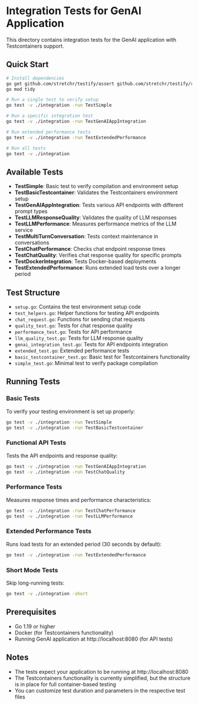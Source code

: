 # Integration Tests for GenAI Application

This directory contains integration tests for the GenAI application with Testcontainers support.

## Quick Start

```bash
# Install dependencies
go get github.com/stretchr/testify/assert github.com/stretchr/testify/require
go mod tidy

# Run a single test to verify setup
go test -v ./integration -run TestSimple

# Run a specific integration test
go test -v ./integration -run TestGenAIAppIntegration

# Run extended performance tests
go test -v ./integration -run TestExtendedPerformance

# Run all tests
go test -v ./integration
```

## Available Tests

- **TestSimple**: Basic test to verify compilation and environment setup
- **TestBasicTestcontainer**: Validates the Testcontainers environment setup
- **TestGenAIAppIntegration**: Tests various API endpoints with different prompt types
- **TestLLMResponseQuality**: Validates the quality of LLM responses
- **TestLLMPerformance**: Measures performance metrics of the LLM service
- **TestMultiTurnConversation**: Tests context maintenance in conversations
- **TestChatPerformance**: Checks chat endpoint response times
- **TestChatQuality**: Verifies chat response quality for specific prompts
- **TestDockerIntegration**: Tests Docker-based deployments
- **TestExtendedPerformance**: Runs extended load tests over a longer period

## Test Structure

- `setup.go`: Contains the test environment setup code
- `test_helpers.go`: Helper functions for testing API endpoints
- `chat_request.go`: Functions for sending chat requests
- `quality_test.go`: Tests for chat response quality
- `performance_test.go`: Tests for API performance
- `llm_quality_test.go`: Tests for LLM response quality
- `genai_integration_test.go`: Tests for API endpoints integration
- `extended_test.go`: Extended performance tests
- `basic_testcontainer_test.go`: Basic test for Testcontainers functionality
- `simple_test.go`: Minimal test to verify package compilation

## Running Tests

### Basic Tests

To verify your testing environment is set up properly:

```bash
go test -v ./integration -run TestSimple
go test -v ./integration -run TestBasicTestcontainer
```

### Functional API Tests

Tests the API endpoints and response quality:

```bash
go test -v ./integration -run TestGenAIAppIntegration
go test -v ./integration -run TestChatQuality
```

### Performance Tests

Measures response times and performance characteristics:

```bash
go test -v ./integration -run TestChatPerformance
go test -v ./integration -run TestLLMPerformance
```

### Extended Performance Tests

Runs load tests for an extended period (30 seconds by default):

```bash
go test -v ./integration -run TestExtendedPerformance
```

### Short Mode Tests

Skip long-running tests:

```bash
go test -v ./integration -short
```

## Prerequisites

- Go 1.19 or higher
- Docker (for Testcontainers functionality)
- Running GenAI application at http://localhost:8080 (for API tests)

## Notes

- The tests expect your application to be running at http://localhost:8080
- The Testcontainers functionality is currently simplified, but the structure is in place for full container-based testing
- You can customize test duration and parameters in the respective test files